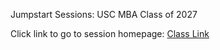Jumpstart Sessions: USC MBA Class of 2027

Click link to go to session homepage: <a href="https://www.dropbox.com/scl/fo/a1wz9hsqvcy5bgbataxub/AI1i3iLbw8_mLC5qZt3ZTnk?rlkey=dxfnbj8rg5jf3bx0sv1ls624x&dl=0">Class Link</a>

